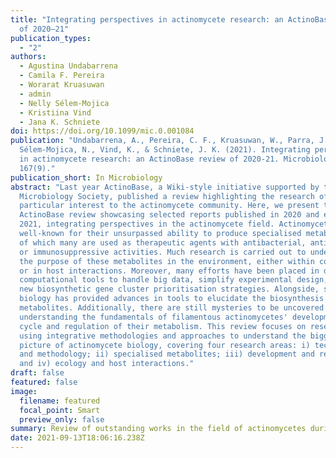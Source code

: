 ```yaml
---
title: "Integrating perspectives in actinomycete research: an ActinoBase review
  of 2020–21"
publication_types:
  - "2"
authors:
  - Agustina Undabarrena
  - Camila F. Pereira
  - Worarat Kruasuwan
  - admin
  - Nelly Sélem-Mojica
  - Kristiina Vind
  - Jana K. Schniete
doi: https://doi.org/10.1099/mic.0.001084
publication: "Undabarrena, A., Pereira, C. F., Kruasuwan, W., Parra, J.,
  Sélem-Mojica, N., Vind, K., & Schniete, J. K. (2021). Integrating perspectives
  in actinomycete research: an ActinoBase review of 2020-21. Microbiology,
  167(9)."
publication_short: In Microbiology
abstract: "Last year ActinoBase, a Wiki-style initiative supported by the UK
  Microbiology Society, published a review highlighting the research of
  particular interest to the actinomycete community. Here, we present the second
  ActinoBase review showcasing selected reports published in 2020 and early
  2021, integrating perspectives in the actinomycete field. Actinomycetes are
  well-known for their unsurpassed ability to produce specialised metabolites,
  of which many are used as therapeutic agents with antibacterial, antifungal,
  or immunosuppressive activities. Much research is carried out to understand
  the purpose of these metabolites in the environment, either within communities
  or in host interactions. Moreover, many efforts have been placed in developing
  computational tools to handle big data, simplify experimental design, and find
  new biosynthetic gene cluster prioritisation strategies. Alongside, synthetic
  biology has provided advances in tools to elucidate the biosynthesis of these
  metabolites. Additionally, there are still mysteries to be uncovered in
  understanding the fundamentals of filamentous actinomycetes' developmental
  cycle and regulation of their metabolism. This review focuses on research
  using integrative methodologies and approaches to understand the bigger
  picture of actinomycete biology, covering four research areas: i) technology
  and methodology; ii) specialised metabolites; iii) development and regulation;
  and iv) ecology and host interactions."
draft: false
featured: false
image:
  filename: featured
  focal_point: Smart
  preview_only: false
summary: Review of outstanding works in the field of actinomycetes during 2020
date: 2021-09-13T18:06:16.238Z
---
```

